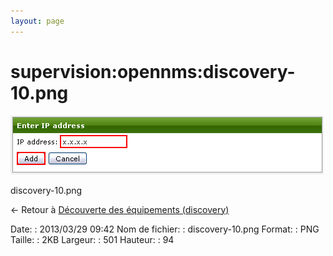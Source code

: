 ```yaml
---
layout: page
---
```


supervision:opennms:discovery-10.png
====================================

[![discovery-10.png](../../../assets/media/supervision/opennms/discovery-10.png@cache=&w=501&h=94 "discovery-10.png")](../../../assets/media/supervision/opennms/discovery-10.png@cache= "Afficher le fichier original")

discovery-10.png

← Retour à [Découverte des équipements
(discovery)](../../../opennms/discovery.html "opennms:discovery")

Date:
:   2013/03/29 09:42
Nom de fichier:
:   discovery-10.png
Format:
:   PNG
Taille:
:   2KB
Largeur:
:   501
Hauteur:
:   94

